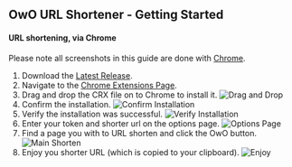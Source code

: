 ## OwO URL Shortener - Getting Started
#### URL shortening, via Chrome

Please note all screenshots in this guide are done with [Chrome](https://www.google.com/chrome/).

1. Download the [Latest Release](https://github.com/DocCodes/OwO-URL-Shortener/raw/master/OwO%20URL%20Shortener.crx).
2. Navigate to the [Chrome Extensions Page](chrome://extensions/).
3. Drag and drop the CRX file on to Chrome to install it.
![Drag and Drop](https://ping-b1nzy.today/c635ae.png)
4. Confirm the installation.
![Confirm Installation](https://ping-b1nzy.today/c3dd4b.png)
5. Verify the installation was successful.
![Verify Installation](https://ping-b1nzy.today/4bb2db.png)
6. Enter your token and shorter url on the options page.
![Options Page](https://ping-b1nzy.today/1f4324.png)
7. Find a page you with to URL shorten and click the OwO button.
![Main Shorten](https://ping-b1nzy.today/4724cb.png)
8. Enjoy you shorter URL (which is copied to your clipboard).
![Enjoy](https://ping-b1nzy.today/292241.png)